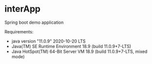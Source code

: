 # interApp
Spring boot demo application

Requirements:
- java version "11.0.9" 2020-10-20 LTS
- Java(TM) SE Runtime Environment 18.9 (build 11.0.9+7-LTS)
- Java HotSpot(TM) 64-Bit Server VM 18.9 (build 11.0.9+7-LTS, mixed mode)
